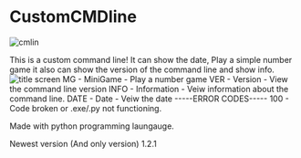 
# CustomCMDline
![cmlin](https://user-images.githubusercontent.com/79468662/131033107-587e3118-7f60-4da8-a046-b13c863a737d.png)


This is a custom command line!
It can show the date, Play a simple number game it also can show the version of the command line and show info.
![title screen](https://user-images.githubusercontent.com/79468662/131033662-7378f3db-d4ed-43a5-a305-9039b177c2a5.png)
MG - MiniGame - Play a number game
VER - Version - View the command line version
INFO - Information - Veiw information about the command line.
DATE - Date - Veiw the date
-----ERROR CODES-----
100 - Code broken or .exe/.py not functioning.


Made with python programming laungauge. 

Newest version (And only version) 1.2.1
